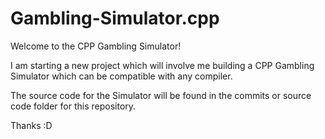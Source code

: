 # Gambling-Simulator.cpp
Welcome to the CPP Gambling Simulator!

I am starting a new project which will involve me building a CPP Gambling Simulator which can be compatible with any compiler.

The source code for the Simulator will be found in the commits or source code folder for this repository.

Thanks :D
